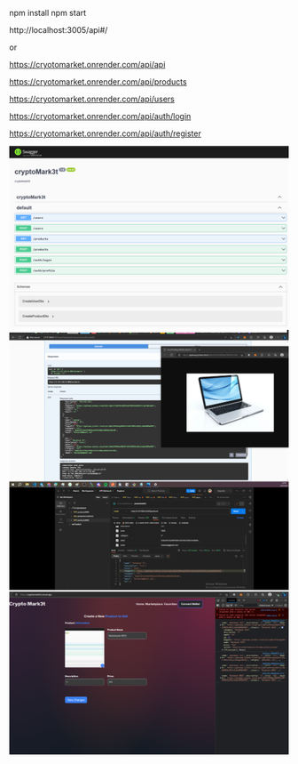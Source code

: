 npm install
npm start

http://localhost:3005/api#/

or

https://cryotomarket.onrender.com/api/api

https://cryotomarket.onrender.com/api/products

https://cryotomarket.onrender.com/api/users

https://cryotomarket.onrender.com/api/auth/login

https://cryotomarket.onrender.com/api/auth/register


![Alt text](swagger.png)
![Alt text](fullProduct.png)
![Alt text](products.png)